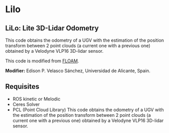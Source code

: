 # Lilo
## LiLo: Lite 3D-Lidar Odometry
This code obtains the odometry of a UGV with the estimation of the position transform between 2 point clouds (a current one with a previous one) obtained by a Velodyne VLP16 3D-lidar sensor.

This code is modified from [FLOAM](https://github.com/wh200720041/floam).

**Modifier:** Edison P. Velasco Sánchez, Universidad de Alicante, Spain.

## Requisites
- ROS kinetic or Melodic
- Ceres Solver
- PCL (Point Cloud Library)
This code obtains the odometry of a UGV with the estimation of the position transform between 2 point clouds (a current one with a previous one) obtained by a Velodyne VLP16 3D-lidar sensor.
